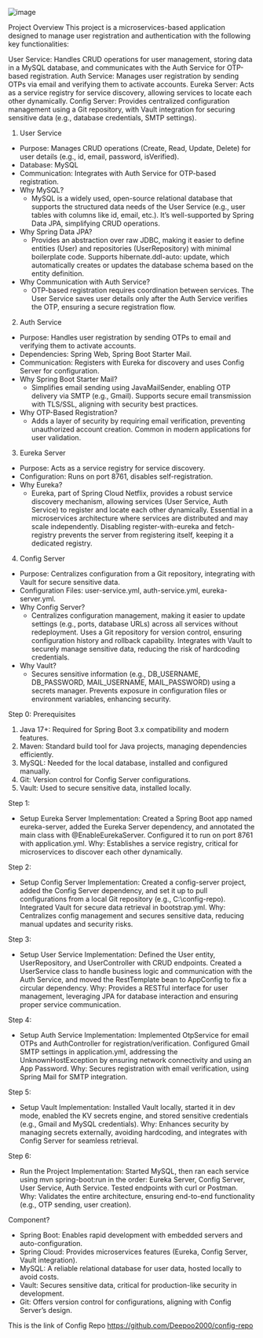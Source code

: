 ![image](https://github.com/user-attachments/assets/2f893586-6c5b-4a0d-9d9e-a4535bf608c7)

Project Overview
This project is a microservices-based application designed to manage user registration and authentication with the following key functionalities:

User Service: Handles CRUD operations for user management, storing data in a MySQL database, and communicates with the Auth Service for OTP-based registration.
Auth Service: Manages user registration by sending OTPs via email and verifying them to activate accounts.
Eureka Server: Acts as a service registry for service discovery, allowing services to locate each other dynamically.
Config Server: Provides centralized configuration management using a Git repository, with Vault integration for securing sensitive data (e.g., database credentials, SMTP settings).

1. User Service
  - Purpose: Manages CRUD operations (Create, Read, Update, Delete) for user details (e.g., id, email, password, isVerified).
  - Database: MySQL
  - Communication: Integrates with Auth Service for OTP-based registration.
  - Why MySQL?
      - MySQL is a widely used, open-source relational database that supports the structured data needs of the User Service (e.g., user tables with columns like id, email, etc.).
      It’s well-supported by Spring Data JPA, simplifying CRUD operations.
  - Why Spring Data JPA?
      - Provides an abstraction over raw JDBC, making it easier to define entities (User) and repositories (UserRepository) with minimal boilerplate code.
      Supports hibernate.ddl-auto: update, which automatically creates or updates the database schema based on the entity definition.
  - Why Communication with Auth Service?
      - OTP-based registration requires coordination between services. The User Service saves user details only after the Auth Service verifies the OTP, ensuring a secure registration flow.

2. Auth Service
 - Purpose: Handles user registration by sending OTPs to email and verifying them to activate accounts.
 - Dependencies: Spring Web, Spring Boot Starter Mail.
 - Communication: Registers with Eureka for discovery and uses Config Server for configuration.
 - Why Spring Boot Starter Mail?
    - Simplifies email sending using JavaMailSender, enabling OTP delivery via SMTP (e.g., Gmail).
    Supports secure email transmission with TLS/SSL, aligning with security best practices.
 - Why OTP-Based Registration?
    - Adds a layer of security by requiring email verification, preventing unauthorized account creation.
    Common in modern applications for user validation.

3. Eureka Server
 - Purpose: Acts as a service registry for service discovery.
 - Configuration: Runs on port 8761, disables self-registration.
 - Why Eureka?
    - Eureka, part of Spring Cloud Netflix, provides a robust service discovery mechanism, allowing services (User Service, Auth Service) to register and locate each other dynamically.
    Essential in a microservices architecture where services are distributed and may scale independently.
    Disabling register-with-eureka and fetch-registry prevents the server from registering itself, keeping it a dedicated registry.

4. Config Server
 - Purpose: Centralizes configuration from a Git repository, integrating with Vault for secure sensitive data.
 - Configuration Files: user-service.yml, auth-service.yml, eureka-server.yml.
 - Why Config Server?
    - Centralizes configuration management, making it easier to update settings (e.g., ports, database URLs) across all services without redeployment.
    Uses a Git repository for version control, ensuring configuration history and rollback capability.
    Integrates with Vault to securely manage sensitive data, reducing the risk of hardcoding credentials.
 - Why Vault?
    - Secures sensitive information (e.g., DB_USERNAME, DB_PASSWORD, MAIL_USERNAME, MAIL_PASSWORD) using a secrets manager.
    Prevents exposure in configuration files or environment variables, enhancing security.

Step 0:  Prerequisites
  1. Java 17+: Required for Spring Boot 3.x compatibility and modern features.
  2. Maven: Standard build tool for Java projects, managing dependencies efficiently.
  3. MySQL: Needed for the local database, installed and configured manually.
  4. Git: Version control for Config Server configurations.
  5. Vault: Used to secure sensitive data, installed locally.

Step 1: 
  - Setup Eureka Server
    Implementation: Created a Spring Boot app named eureka-server, added the Eureka Server dependency, and annotated the main class with @EnableEurekaServer. Configured it to run on port 8761 with application.yml.
    Why: Establishes a service registry, critical for microservices to discover each other dynamically.

Step 2:
 - Setup Config Server
    Implementation: Created a config-server project, added the Config Server dependency, and set it up to pull configurations from a local Git repository (e.g., C:\config-repo). Integrated Vault for secure data retrieval in bootstrap.yml.
    Why: Centralizes config management and secures sensitive data, reducing manual updates and security risks.

Step 3:
  - Setup User Service
  Implementation: Defined the User entity, UserRepository, and UserController with CRUD endpoints. Created a UserService class to handle business logic and communication with the Auth Service, and moved the RestTemplate bean to AppConfig to fix a circular dependency.
  Why: Provides a RESTful interface for user management, leveraging JPA for database interaction and ensuring proper service communication.

Step 4: 
  - Setup Auth Service
  Implementation: Implemented OtpService for email OTPs and AuthController for registration/verification. Configured Gmail SMTP settings in application.yml, addressing the UnknownHostException by ensuring network connectivity and using an App Password.
  Why: Secures registration with email verification, using Spring Mail for SMTP integration.

Step 5: 
  - Setup Vault
    Implementation: Installed Vault locally, started it in dev mode, enabled the KV secrets engine, and stored sensitive credentials (e.g., Gmail and MySQL credentials).
    Why: Enhances security by managing secrets externally, avoiding hardcoding, and integrates with Config Server for seamless retrieval.

Step 6:
  - Run the Project
    Implementation: Started MySQL, then ran each service using mvn spring-boot:run in the order: Eureka Server, Config Server, User Service, Auth Service. Tested endpoints with curl or Postman.
    Why: Validates the entire architecture, ensuring end-to-end functionality (e.g., OTP sending, user creation).

Component?
- Spring Boot: Enables rapid development with embedded servers and auto-configuration.
- Spring Cloud: Provides microservices features (Eureka, Config Server, Vault integration).
- MySQL: A reliable relational database for user data, hosted locally to avoid costs.
- Vault: Secures sensitive data, critical for production-like security in development.
- Git: Offers version control for configurations, aligning with Config Server’s design.

This is the link of Config Repo https://github.com/Deepoo2000/config-repo
